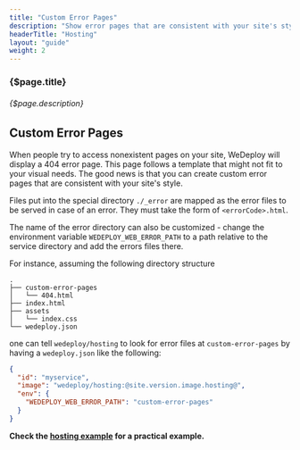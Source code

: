 ```yaml
---
title: "Custom Error Pages"
description: "Show error pages that are consistent with your site's style."
headerTitle: "Hosting"
layout: "guide"
weight: 2
---
```


### {$page.title}

###### {$page.description}

<article id="1">

## Custom Error Pages

When people try to access nonexistent pages on your site, WeDeploy will display a 404 error page. This page follows a template that might not fit to your visual needs. The good news is that you can create custom error pages that are consistent with your site's style.

Files put into the special directory `./_error` are mapped as the error files to be served in case of an error. They must take the form of `<errorCode>.html`.

The name of the error directory can also be customized - change the environment variable `WEDEPLOY_WEB_ERROR_PATH` to a path relative to the service directory and add the errors files there.

For instance, assuming the following directory structure

```
.
├── custom-error-pages
│   └── 404.html
├── index.html
├── assets
│   └── index.css
└── wedeploy.json
```

one can tell `wedeploy/hosting` to look for error files at `custom-error-pages` by having a `wedeploy.json` like the following:

```json
{
  "id": "myservice",
  "image": "wedeploy/hosting:@site.version.image.hosting@",
  "env": {
    "WEDEPLOY_WEB_ERROR_PATH": "custom-error-pages"
  }
}
```

<aside>

**Check the [hosting example](https://github.com/wedeploy-examples/hosting-example/tree/master/_error) for a practical example.**

</aside>

</article>
